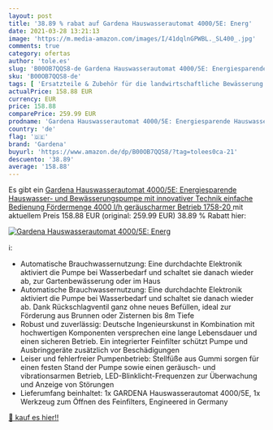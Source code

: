 ```yaml
---
layout: post
title: '38.89 % rabat auf Gardena Hauswasserautomat 4000/5E: Energ'
date: 2021-03-28 13:21:13
image: 'https://m.media-amazon.com/images/I/41dqlnGPWBL._SL400_.jpg'
comments: true
category: ofertas
author: 'tole.es'
slug: 'B00OB7QQS8-de Gardena Hauswasserautomat 4000/5E: Energiesparende...'
sku: 'B00OB7QQS8-de'
tags: [ 'Ersatzteile & Zubehör für die landwirtschaftliche Bewässerung','Garten','Gewerbe, Industrie & Wissenschaft','Landwirtschaftliche Bewässerungspumpen','Landwirtschaftliche Bewässerungssysteme','Landwirtschaftliche Geräte & Zubehör','Regular Stores','Shops','gardena', ]
actualPrice: 158.88 EUR
currency: EUR
price: 158.88
comparePrice: 259.99 EUR
prodname: 'Gardena Hauswasserautomat 4000/5E: Energiesparende Hauswasser- und Bewässerungspumpe mit innovativer Technik  einfache Bedienung  Fördermenge 4000 l/h  geräuscharmer Betrieb  1758-20 '
country: 'de'
flag: '🇩🇪'
brand: 'Gardena'
buyurl: 'https://www.amazon.de/dp/B00OB7QQS8/?tag=tolees0ca-21'
descuento: '38.89'
average: '158.88'
---
```


Es gibt ein [Gardena Hauswasserautomat 4000/5E: Energiesparende Hauswasser- und Bewässerungspumpe mit innovativer Technik  einfache Bedienung  Fördermenge 4000 l/h  geräuscharmer Betrieb  1758-20 ](https://www.amazon.de/dp/B00OB7QQS8/?tag=tolees0ca-21) mit aktuellem Preis 158.88 EUR (original: 259.99 EUR) 38.89 % Rabatt hier:

[![Gardena Hauswasserautomat 4000/5E: Energ](https://m.media-amazon.com/images/I/41dqlnGPWBL._SL400_.jpg)](https://www.amazon.de/dp/B00OB7QQS8/?tag=tolees0ca-21)

ℹ️:

- Automatische Brauchwassernutzung: Eine durchdachte Elektronik aktiviert die Pumpe bei Wasserbedarf und schaltet sie danach wieder ab, zur Gartenbewässerung oder im Haus
- Automatische Brauchwassernutzung: Eine durchdachte Elektronik aktiviert die Pumpe bei Wasserbedarf und schaltet sie danach wieder ab. Dank Rückschlagventil ganz ohne neues Befüllen, ideal zur Förderung aus Brunnen oder Zisternen bis 8m Tiefe
- Robust und zuverlässig: Deutsche Ingenieurskunst in Kombination mit hochwertigen Komponenten versprechen eine lange Lebensdauer und einen sicheren Betrieb. Ein integrierter Feinfilter schützt Pumpe und Ausbringgeräte zusätzlich vor Beschädigungen
- Leiser und fehlerfreier Pumpenbetrieb: Stellfüße aus Gummi sorgen für einen festen Stand der Pumpe sowie einen geräusch- und vibrationsarmen Betrieb, LED-Blinklicht-Frequenzen zur Überwachung und Anzeige von Störungen
- Lieferumfang beinhaltet: 1x GARDENA Hauswasserautomat 4000/5E, 1x Werkzeug zum Öffnen des Feinfilters, Engineered in Germany

[🛒 kauf es hier!!](https://www.amazon.de/dp/B00OB7QQS8/?tag=tolees0ca-21)
